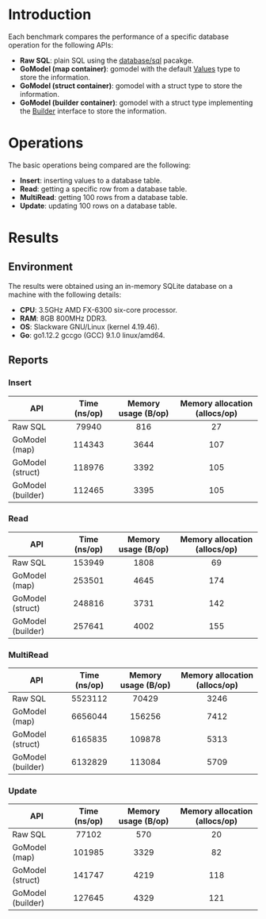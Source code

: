 # Introduction

Each benchmark compares the performance of a specific database operation for the following APIs:

- **Raw SQL**: plain SQL using the [database/sql](https://golang.org/pkg/database/sql/) pacakge.
- **GoModel (map container)**: gomodel with the default [Values](https://godoc.org/github.com/moiseshiraldo/gomodel#Values) type to store the information.
- **GoModel (struct container)**: gomodel with a struct type to store the information.
- **GoModel (builder container)**: gomodel with a struct type implementing the [Builder](https://godoc.org/github.com/moiseshiraldo/gomodel#Builder) interface to store the information.

# Operations

The basic operations being compared are the following:

- **Insert**: inserting values to a database table.
- **Read**: getting a specific row from a database table.
- **MultiRead**: getting 100 rows from a database table.
- **Update**: updating 100 rows on a database table.

# Results

## Environment

The results were obtained using an in-memory SQLite database on a machine with the following details:

- **CPU**: 3.5GHz AMD FX-6300 six-core processor.
- **RAM**: 8GB 800MHz DDR3.
- **OS**: Slackware GNU/Linux (kernel 4.19.46).
- **Go**: go1.12.2 gccgo (GCC) 9.1.0 linux/amd64.

## Reports

### Insert
| API               | Time (ns/op) | Memory usage (B/op) | Memory allocation (allocs/op) |
|-------------------|:------------:|:-------------------:|:-----------------------------:|
| Raw SQL           | 79940        | 816                 | 27                            |
| GoModel (map)     | 114343       | 3644                | 107                           |
| GoModel (struct)  | 118976       | 3392                | 105                           |
| GoModel (builder) | 112465       | 3395                | 105                           |

### Read
| API               | Time (ns/op) | Memory usage (B/op) | Memory allocation (allocs/op) |
|-------------------|:------------:|:-------------------:|:-----------------------------:|
| Raw SQL           | 153949       | 1808                | 69                            |
| GoModel (map)     | 253501       | 4645                | 174                           |
| GoModel (struct)  | 248816       | 3731                | 142                           |
| GoModel (builder) | 257641       | 4002                | 155                           |

### MultiRead
| API               | Time (ns/op) | Memory usage (B/op) | Memory allocation (allocs/op) |
|-------------------|:------------:|:-------------------:|:-----------------------------:|
| Raw SQL           | 5523112      | 70429               | 3246                          |
| GoModel (map)     | 6656044      | 156256              | 7412                          |
| GoModel (struct)  | 6165835      | 109878              | 5313                          |
| GoModel (builder) | 6132829      | 113084              | 5709                          |

### Update
| API               | Time (ns/op) | Memory usage (B/op) | Memory allocation (allocs/op) |
|-------------------|:------------:|:-------------------:|:-----------------------------:|
| Raw SQL           | 77102        | 570                 | 20                            |
| GoModel (map)     | 101985       | 3329                | 82                            |
| GoModel (struct)  | 141747       | 4219                | 118                           |
| GoModel (builder) | 127645       | 4329                | 121                           |

